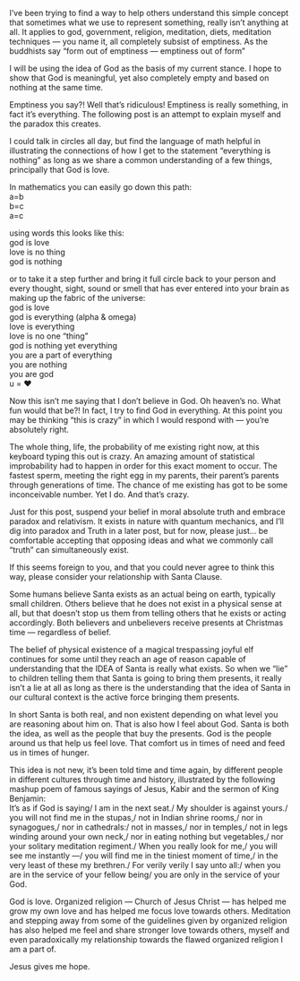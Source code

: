 I’ve been trying to find a way to help others understand this simple concept that sometimes what we use to represent something, really isn’t anything at all. It applies to god, government, religion, meditation, diets, meditation techniques — you name it, all completely subsist of emptiness. As the buddhists say “form out of emptiness — emptiness out of form”

I will be using the idea of God as the basis of my current stance. I hope to show that God is meaningful, yet also completely empty and based on nothing at the same time.

Emptiness you say?! Well that’s ridiculous!
Emptiness is really something, in fact it’s everything.
The following post is an attempt to explain myself and the paradox this creates.

I could talk in circles all day, but find the language of math helpful in illustrating the connections of how I get to the statement “everything is nothing” as long as we share a common understanding of a few things, principally that God is love.

In mathematics you can easily go down this path:<br>
a=b<br>
b=c<br>
a=c

using words this looks like this:<br>
god is love<br>
love is no thing<br>
god is nothing<br>

or to take it a step further and bring it full circle back to your person and every thought, sight, sound or smell that has ever entered into your brain as making up the fabric of the universe:<br>
god is love<br>
god is everything (alpha & omega)<br>
love is everything<br>
love is no one “thing”<br>
god is nothing yet everything<br>
you are a part of everything<br>
you are nothing<br>
you are god<br>
u = ♥

Now this isn’t me saying that I don’t believe in God. Oh heaven’s no.
What fun would that be?! In fact, I try to find God in everything.
At this point you may be thinking “this is crazy” in which I would respond with — you’re absolutely right.

The whole thing, life, the probability of me existing right now, at this keyboard typing this out is crazy. An amazing amount of statistical improbability had to happen in order for this exact moment to occur. The fastest sperm, meeting the right egg in my parents, their parent’s parents through generations of time. The chance of me existing has got to be some inconceivable number. Yet I do. And that’s crazy.

Just for this post, suspend your belief in moral absolute truth and embrace paradox and relativism. It exists in nature with quantum mechanics, and I’ll dig into paradox and Truth in a later post, but for now, please just… be comfortable accepting that opposing ideas and what we commonly call “truth” can simultaneously exist.

If this seems foreign to you, and that you could never agree to think this way, please consider your relationship with Santa Clause.

Some humans believe Santa exists as an actual being on earth, typically small children. Others believe that he does not exist in a physical sense at all, but that doesn’t stop us them from telling others that he exists or acting accordingly. Both believers and unbelievers receive presents at Christmas time — regardless of belief.

The belief of physical existence of a magical trespassing joyful elf continues for some until they reach an age of reason capable of understanding that the IDEA of Santa is really what exists. So when we “lie” to children telling them that Santa is going to bring them presents, it really isn’t a lie at all as long as there is the understanding that the idea of Santa in our cultural context is the active force bringing them presents.

In short Santa is both real, and non existent depending on what level you are reasoning about him on. That is also how I feel about God.
Santa is both the idea, as well as the people that buy the presents. God is the people around us that help us feel love. That comfort us in times of need and feed us in times of hunger.

This idea is not new, it’s been told time and time again, by different people in different cultures through time and history, illustrated by the following mashup poem of famous sayings of Jesus, Kabir and the sermon of King Benjamin:<br>
It’s as if God is saying/
I am in the next seat./
My shoulder is against yours./
you will not find me in the stupas,/
not in Indian shrine rooms,/
nor in synagogues,/
nor in cathedrals:/
not in masses,/
nor in temples,/
not in legs winding around your own neck,/
nor in eating nothing but vegetables,/
nor your solitary meditation regiment./
When you really look for me,/
you will see me instantly —/
you will find me in the tiniest moment of time,/
in the very least of these my brethren./
For verily verily I say unto all:/
when you are in the service of your fellow being/
you are only in the service of your God.

God is love.
Organized religion — Church of Jesus Christ — has helped me grow my own love and has helped me focus love towards others.
Meditation and stepping away from some of the guidelines given by organized religion has also helped me feel and share stronger love towards others, myself and even paradoxically my relationship towards the flawed organized religion I am a part of.

Jesus gives me hope.
